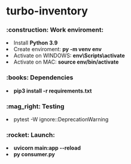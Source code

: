 # turbo-inventory

<h3>:construction: Work enviroment:</h3>
<li>Install <b>Python 3.9</b></li> 
<li>Create enviroment: <b>py -m venv env</b></li> 
<li>Activate on WINDOWS: <b>env\Scripts\activate</b></li>
<li>Activate on MAC: <b>source env/bin/activate</b></li>
<h3>:books: Dependencies</h3>
<li><b>pip3 install -r requirements.txt</b></li>
<h3>:mag_right: Testing</h3>
<li>pytest -W ignore::DeprecationWarning</b></li>
<h3>:rocket: Launch:</h3>
<li><b>uvicorn main:app --reload</b></li>
<li><b>py consumer.py</b></li>
